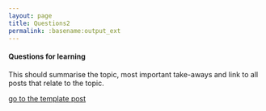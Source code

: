 ```yaml
---
layout: page
title: Questions2
permalink: :basename:output_ext
---
```


#### Questions for learning
This should summarise the topic, most important take-aways and link to all posts that relate to the topic.

[go to the template post](/templatecategoryexample/testit.html)